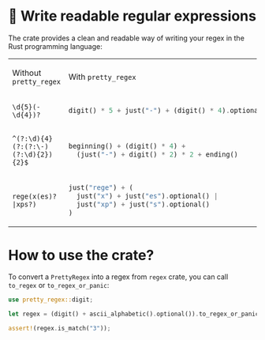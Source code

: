  # 🔮 Write readable regular expressions

 The crate provides a clean and readable way of writing your regex in the Rust programming language:

<table>
<tr>
<td>
  
Without `pretty_regex`
  
</td>
<td>
  
With `pretty_regex`

</td>
</tr>

<tr>
<td>
  
```
\d{5}(-\d{4})?
```

</td>
<td>
  
```rs
digit() * 5 + just("-") + (digit() * 4).optional()
```

</td>
</tr>
<tr>
<td>
  
```
^(?:\d){4}(?:(?:\-)(?:\d){2}){2}$
```

</td>
<td>
  
```rs
beginning() + (digit() * 4) +
  (just("-") + digit() * 2) * 2 + ending()
```

</td>
</tr>

<tr>
<td>
  
```
rege(x(es)?|xps?)
```

</td>
<td>
  
```rs
just("rege") + (
  just("x") + just("es").optional() |
  just("xp") + just("s").optional()
)
```

</td>
</tr>
<tr>
</table>

# How to use the crate?

To convert a `PrettyRegex` into a regex from `regex` crate, you can call `to_regex` or `to_regex_or_panic`: 

```rs
use pretty_regex::digit;

let regex = (digit() + ascii_alphabetic().optional()).to_regex_or_panic();

assert!(regex.is_match("3"));
```
